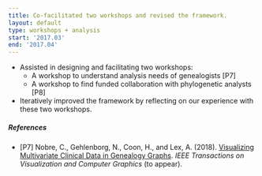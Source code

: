 ```yaml
---
title: Co-facilitated two workshops and revised the framework.
layout: default
type: workshops + analysis
start: '2017.03'
end: '2017.04'
---
```

- Assisted in designing and facilitating two workshops:
  - A workshop to understand analysis needs of genealogists [P7]
  - A workshop to find funded collaboration with phylogenetic analysts [P8]
- Iteratively improved the framework by reflecting on our experience with these two workshops.

##### References
- [P7] Nobre, C., Gehlenborg, N., Coon, H., and Lex, A. (2018). [Visualizing Multivariate Clinical Data in Genealogy Graphs].
_IEEE Transactions on Visualization and Computer Graphics_ (to appear).

[Visualizing Multivariate Clinical Data in Genealogy Graphs]: http://vdl.sci.utah.edu/publications/2018_tvcg_lineage/
